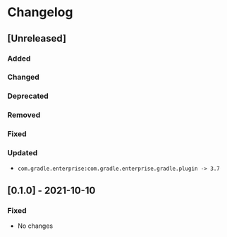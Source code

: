 # Changelog

## [Unreleased]

### Added

### Changed

### Deprecated

### Removed

### Fixed

### Updated
- `com.gradle.enterprise:com.gradle.enterprise.gradle.plugin -> 3.7`


## [0.1.0] - 2021-10-10

### Fixed
- No changes
